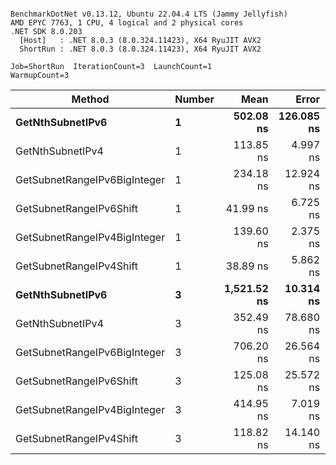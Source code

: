 ```

BenchmarkDotNet v0.13.12, Ubuntu 22.04.4 LTS (Jammy Jellyfish)
AMD EPYC 7763, 1 CPU, 4 logical and 2 physical cores
.NET SDK 8.0.203
  [Host]   : .NET 8.0.3 (8.0.324.11423), X64 RyuJIT AVX2
  ShortRun : .NET 8.0.3 (8.0.324.11423), X64 RyuJIT AVX2

Job=ShortRun  IterationCount=3  LaunchCount=1  
WarmupCount=3  

```
| Method                       | Number | Mean        | Error      | StdDev   | Min         | Max         | Gen0   | Allocated |
|----------------------------- |------- |------------:|-----------:|---------:|------------:|------------:|-------:|----------:|
| **GetNthSubnetIPv6**             | **1**      |   **502.08 ns** | **126.085 ns** | **6.911 ns** |   **498.00 ns** |   **510.06 ns** | **0.0076** |     **696 B** |
| GetNthSubnetIPv4             | 1      |   113.85 ns |   4.997 ns | 0.274 ns |   113.53 ns |   114.02 ns | 0.0019 |     160 B |
| GetSubnetRangeIPv6BigInteger | 1      |   234.18 ns |  12.924 ns | 0.708 ns |   233.52 ns |   234.93 ns | 0.0050 |     432 B |
| GetSubnetRangeIPv6Shift      | 1      |    41.99 ns |   6.725 ns | 0.369 ns |    41.74 ns |    42.41 ns | 0.0019 |     160 B |
| GetSubnetRangeIPv4BigInteger | 1      |   139.60 ns |   2.375 ns | 0.130 ns |   139.48 ns |   139.74 ns | 0.0024 |     208 B |
| GetSubnetRangeIPv4Shift      | 1      |    38.89 ns |   5.862 ns | 0.321 ns |    38.64 ns |    39.25 ns | 0.0021 |     176 B |
| **GetNthSubnetIPv6**             | **3**      | **1,521.52 ns** |  **10.314 ns** | **0.565 ns** | **1,520.87 ns** | **1,521.91 ns** | **0.0248** |    **2168 B** |
| GetNthSubnetIPv4             | 3      |   352.49 ns |  78.680 ns | 4.313 ns |   347.78 ns |   356.25 ns | 0.0057 |     480 B |
| GetSubnetRangeIPv6BigInteger | 3      |   706.20 ns |  26.564 ns | 1.456 ns |   704.72 ns |   707.63 ns | 0.0153 |    1296 B |
| GetSubnetRangeIPv6Shift      | 3      |   125.08 ns |  25.572 ns | 1.402 ns |   124.11 ns |   126.69 ns | 0.0057 |     480 B |
| GetSubnetRangeIPv4BigInteger | 3      |   414.95 ns |   7.019 ns | 0.385 ns |   414.51 ns |   415.25 ns | 0.0072 |     624 B |
| GetSubnetRangeIPv4Shift      | 3      |   118.82 ns |  14.140 ns | 0.775 ns |   118.27 ns |   119.71 ns | 0.0062 |     528 B |
